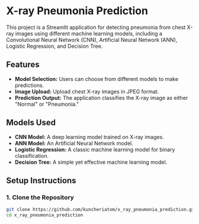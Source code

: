 # X-ray Pneumonia Prediction

This project is a Streamlit application for detecting pneumonia from chest X-ray images using different machine learning models, including a Convolutional Neural Network (CNN), Artificial Neural Network (ANN), Logistic Regression, and Decision Tree.

## Features

- **Model Selection:** Users can choose from different models to make predictions.
- **Image Upload:** Upload chest X-ray images in JPEG format.
- **Prediction Output:** The application classifies the X-ray image as either "Normal" or "Pneumonia."

## Models Used

- **CNN Model:** A deep learning model trained on X-ray images.
- **ANN Model:** An Artificial Neural Network model.
- **Logistic Regression:** A classic machine learning model for binary classification.
- **Decision Tree:** A simple yet effective machine learning model.

## Setup Instructions

### 1. Clone the Repository

```bash
git clone https://github.com/kuncheriatom/x_ray_pneumonia_prediction.git
cd x_ray_pneumonia_prediction

